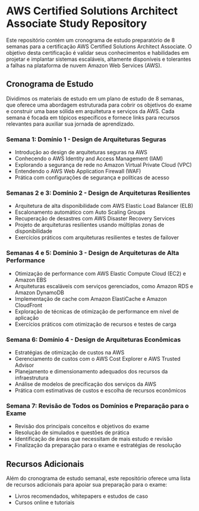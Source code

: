 # AWS Certified Solutions Architect Associate Study Repository

Este repositório contém um cronograma de estudo preparatório de 8 semanas para a certificação AWS Certified Solutions Architect Associate. O objetivo desta certificação é validar seus conhecimentos e habilidades em projetar e implantar sistemas escaláveis, altamente disponíveis e tolerantes a falhas na plataforma de nuvem Amazon Web Services (AWS).

## Cronograma de Estudo

Dividimos os materiais de estudo em um plano de estudo de 8 semanas, que oferece uma abordagem estruturada para cobrir os objetivos do exame e construir uma base sólida em arquitetura e serviços da AWS. Cada semana é focada em tópicos específicos e fornece links para recursos relevantes para auxiliar sua jornada de aprendizado.

### Semana 1: Domínio 1 - Design de Arquiteturas Seguras
- Introdução ao design de arquiteturas seguras na AWS
- Conhecendo o AWS Identity and Access Management (IAM)
- Explorando a segurança de rede no Amazon Virtual Private Cloud (VPC)
- Entendendo o AWS Web Application Firewall (WAF)
- Prática com configurações de segurança e políticas de acesso

### Semanas 2 e 3: Domínio 2 - Design de Arquiteturas Resilientes
- Arquitetura de alta disponibilidade com AWS Elastic Load Balancer (ELB)
- Escalonamento automático com Auto Scaling Groups
- Recuperação de desastres com AWS Disaster Recovery Services
- Projeto de arquiteturas resilientes usando múltiplas zonas de disponibilidade
- Exercícios práticos com arquiteturas resilientes e testes de failover

### Semanas 4 e 5: Domínio 3 - Design de Arquiteturas de Alta Performance
- Otimização de performance com AWS Elastic Compute Cloud (EC2) e Amazon EBS
- Arquiteturas escaláveis com serviços gerenciados, como Amazon RDS e Amazon DynamoDB
- Implementação de cache com Amazon ElastiCache e Amazon CloudFront
- Exploração de técnicas de otimização de performance em nível de aplicação
- Exercícios práticos com otimização de recursos e testes de carga

### Semana 6: Domínio 4 - Design de Arquiteturas Econômicas
- Estratégias de otimização de custos na AWS
- Gerenciamento de custos com o AWS Cost Explorer e AWS Trusted Advisor
- Planejamento e dimensionamento adequados dos recursos da infraestrutura
- Análise de modelos de precificação dos serviços da AWS
- Prática com estimativas de custos e escolha de recursos econômicos

### Semana 7: Revisão de Todos os Domínios e Preparação para o Exame
- Revisão dos principais conceitos e objetivos do exame
- Resolução de simulados e questões de prática
- Identificação de áreas que necessitam de mais estudo e revisão
- Finalização da preparação para o exame e estratégias de resolução

## Recursos Adicionais

Além do cronograma de estudo semanal, este repositório oferece uma lista de recursos adicionais para apoiar sua preparação para o exame:

- Livros recomendados, whitepapers e estudos de caso
- Cursos online e tutoriais